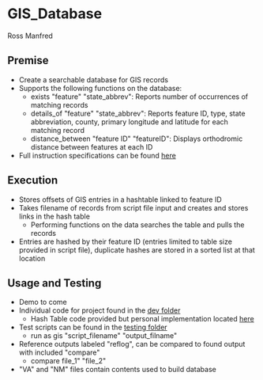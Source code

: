 # GIS_Database
Ross Manfred
## Premise
- Create a searchable database for GIS records
- Supports the following functions on the database:
  - exists  "feature" "state_abbrev": Reports number of occurrences of matching records
  - details_of  "feature" "state_abbrev": Reports feature ID, type, state abbreviation, county, primary longitude and latitude for each matching record
  - distance_between  "feature ID"  "featureID": Displays orthodromic distance between features at each ID
- Full instruction specifications can be found [here](C_GIS.pdf)
## Execution
- Stores offsets of GIS entries in a hashtable linked to feature ID
- Takes filename of records from script file input and creates and stores links in the hash table
  - Performing functions on the data searches the table and pulls the records
- Entries are hashed by their feature ID (entries limited to table size provided in script file), duplicate hashes are stored in a sorted list at that location
## Usage and Testing
- Demo to come
- Individual code for project found in the [dev folder](main/dev)
  - Hash Table code provided but personal implementation located [here](main)
- Test scripts can be found in the [testing folder](main/testing)
  - run as gis "script_filename" "output_filname"
- Reference outputs labeled "reflog", can be compared to found output with included "compare"
  - compare file_1" "file_2"
- "VA" and "NM" files contain contents used to build database
